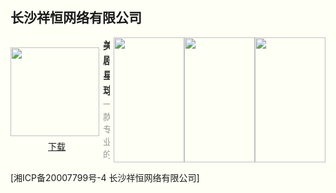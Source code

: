 ## 长沙祥恒网络有限公司


<style>html {background: #fefff5;} #content h2 {height: 0; display: none;} body .page-header {background-color: #fefff5; background-image: none; border-bottom: 1px dashed; color: #333; padding: 1rem;} body .project-tagline {margin: 0;} .site-footer {display: none;}</style>

<section style="display: flex; justify-content: space-between; align-items: center; margin-bottom: 12px;">
	<div style="display: flex; flex-direction: column;">
		<img style="width: 142px; height: 142px; min-width: 142px; margin-right: 6px;" src="https://swsdl.vivo.com.cn/appstore/developer/icon/20221102/202211021030021pcdv.png"/>
		<a style="margin: 6px auto 0;" href="https://swsdl.vivo.com.cn/appstore/developer/icon/20221102/202211021030021pcdv.png">下载</a>
	</div>
	<div style="max-height: 200px; overflow: hidden;">
		<b style="font-size: 16px;color: #333;">美剧星球</b>
		<p style="margin: 0; font-size: 14px;color: #999;">一款专业的美剧影视剧解说应用，内容丰富，影评精彩。 包含多种美剧影视分类，能快速发现你想要的资源。 通过经典影视影评赏析，感受电影艺术的魅力，发现电影的精彩。</p>
	</div>
	<div style="display: flex; margin-left: 6px;">
		<img style="width: 113px; height: 200px; min-width: 113px"
src="https://swsdl.vivo.com.cn/appstore/developer/screenshot/20221102/202211021032365swbr.png"/>
		<img style="width: 113px; height: 200px; min-width: 113px" 
src="https://swsdl.vivo.com.cn/appstore/developer/screenshot/20221102/20221102103246087oa.png"/>
		<img style="width: 113px; height: 200px; min-width: 113px" 
src="https://swsdl.vivo.com.cn/appstore/developer/screenshot/20221102/2022110210324886ehx.png"/>
	</div>
</section>



[湘ICP备20007799号-4 长沙祥恒网络有限公司] 

